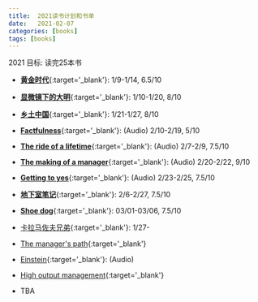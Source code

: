 ```yaml
---
title:  2021读书计划和书单
date:   2021-02-07
categories: [books]
tags: [books]
---
```

2021 目标: 读完25本书
  
- [**黄金时代**](https://book.douban.com/subject/1089243//){:target='_blank'}: 1/9-1/14, 6.5/10

- [**显微镜下的大明**](https://book.douban.com/subject/30414743/){:target='_blank'}: 1/10-1/20, 8/10

- [**乡土中国**](https://book.douban.com/subject/1795079/){:target='_blank'}: 1/21-1/27, 8/10
 
- [**Factfulness**](https://www.goodreads.com/book/show/34890015-factfulness){:target='_blank'}: (Audio) 2/10-2/19, 5/10  

- [**The ride of a lifetime**](https://www.goodreads.com/book/show/44525305-the-ride-of-a-lifetime){:target='_blank'}: (Audio) 2/7-2/9, 7.5/10  

- [**The making of a manager**](https://www.goodreads.com/book/show/38821039-the-making-of-a-manager){:target='_blank'}: (Audio) 2/20-2/22, 9/10

- [**Getting to yes**](https://www.goodreads.com/book/show/313605.Getting_to_Yes){:target='_blank'}: (Audio) 2/23-2/25, 7.5/10  

- [**地下室笔记**](https://book.douban.com/subject/34990839/){:target='_blank'}: 2/6-2/27, 7.5/10  

- [**Shoe dog**](https://www.goodreads.com/book/show/27220736-shoe-dog){:target='_blank'}: 03/01-03/06, 7.5/10  

- [卡拉马佐夫兄弟](https://book.douban.com/subject/6313496/){:target='_blank'}: 1/27-

- [The manager's path](https://www.goodreads.com/book/show/33369254-the-manager-s-path){:target='_blank'}  

- [Einstein](https://www.goodreads.com/book/show/10884.Einstein){:target='_blank'}: (Audio)

- [High output management](https://www.goodreads.com/book/show/324750.High_Output_Management){:target='_blank'}

- TBA
